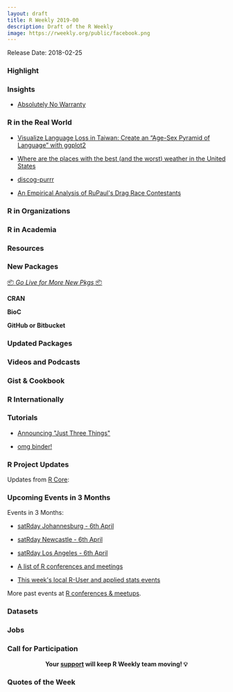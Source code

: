 ```yaml
---
layout: draft
title: R Weekly 2019-00
description: Draft of the R Weekly
image: https://rweekly.org/public/facebook.png
---
```


Release Date: 2018-02-25

###  Highlight



### Insights

+ [Absolutely No Warranty](https://notstatschat.rbind.io/2019/02/18/absolutely-no-warranty/)


### R in the Real World

+ [Visualize Language Loss in Taiwan: Create an “Age-Sex Pyramid of Language” with ggplot2](https://liao961120.github.io/2019/02/17/visualize-language-loss.html)

+ [Where are the places with the best (and the worst) weather in the United States](https://taraskaduk.com/2019/02/18/weather/)

+ [discog-purrr](https://sharla.party/posts/discog-purrr/)

+ [An Empirical Analysis of RuPaul's Drag Race Contestants](http://svmiller.com/blog/2019/02/dragracer-rupauls-drag-race-analysis/)

###  R in Organizations



###  R in Academia



###  Resources



###  New Packages

<p class="added-hostname"><a href="https://rweekly.org/live" target="_blank" class="externalLink">📦 <i>Go Live for More New Pkgs</i> 📦</a></p>

**CRAN**



**BioC**



**GitHub or Bitbucket**



### Updated Packages



###  Videos and Podcasts



### Gist & Cookbook



### R Internationally



###  Tutorials

+ [Announcing "Just Three Things"](https://www.njtierney.com/post/2019/02/18/announcing-jtt/)

+ [omg binder!](https://kbroman.org/blog/2019/02/18/omg_binder/)


<!--<div class="post-more-begi
n"></div><div class="post-more-end"></div>-->

###  R Project Updates

Updates from [R Core](http://developer.r-project.org/blosxom.cgi/R-devel/NEWS):


###  Upcoming Events in 3 Months

Events in 3 Months:

+ [satRday Johannesburg - 6th April](https://joburg2019.satrdays.org/)

+ [satRday Newcastle - 6th April](https://newcastle2019.satrdays.org/)

+ [satRday Los Angeles - 6th April](https://losangeles2019.satrdays.org/)

+ [A list of R conferences and meetings](https://jumpingrivers.github.io/meetingsR/events.html)

+ [This week's local R-User and applied stats events](https://community.rstudio.com/c/irl)

More past events at [R conferences & meetups](https://conf.rweekly.org).


### Datasets




### Jobs




###  Call for Participation


<p class="hide-support added-hostname support-rweekly" style="text-align: center;font-weight: bold;">Your <a class="non-visited externalLink" href="https://www.patreon.com/rweekly" onclick="pas(this)">support</a> will keep R Weekly team moving! 💡</p>

###  Quotes of the Week
